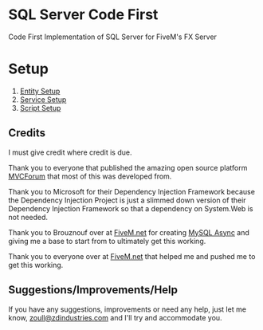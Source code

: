 # SQL Server Code First #
Code First Implementation of SQL Server for FiveM's FX Server

# Setup #

1. [Entity Setup](https://github.com/XeroMS/SqlServerCodeFirst/wiki/Entity-Setup)
2. [Service Setup](https://github.com/XeroMS/SqlServerCodeFirst/wiki/Service-Setup)
3. [Script Setup](https://github.com/XeroMS/SqlServerCodeFirst/wiki/Script-Setup)

## Credits ##

I must give credit where credit is due.

Thank you to everyone that published the amazing open source platform [MVCForum](https://github.com/YodasMyDad/mvcforum) that most of this was developed from.

Thank you to Microsoft for their Dependency Injection Framework because the Dependency Injection Project is just a slimmed down version of their Dependency Injection Framework so that a dependency on System.Web is not needed.

Thank you to Brouznouf over at [FiveM.net](https://forum.fivem.net) for creating [MySQL Async](https://forum.fivem.net/t/release-mysql-async-library-v2-0-2-fxserver/21881) and giving me a base to start from to ultimately get this working.

Thank you to everyone over at [FiveM.net](https://forum.fivem.net) that helped me and pushed me to get this working.

## Suggestions/Improvements/Help ##

If you have any suggestions, improvements or need any help, just let me know, zoull@zdindustries.com and I'll try and accommodate you.
